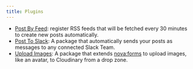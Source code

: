 ```yaml
---
title: Plugins
---
```


- [Post By Feed](https://github.com/xavcz/nova-post-by-feed): register RSS feeds that will be fetched every 30 minutes to create new posts automatically.
- [Post To Slack](https://github.com/xavcz/nova-slack): A package that automatically sends your posts as messages to any connected Slack Team.
- [Upload Images](https://github.com/xavcz/nova-forms-upload): A package that extends [nova:forms](https://github.com/TelescopeJS/Telescope/tree/master/packages/nova-forms) to upload images, like an avatar, to Cloudinary from a drop zone.
